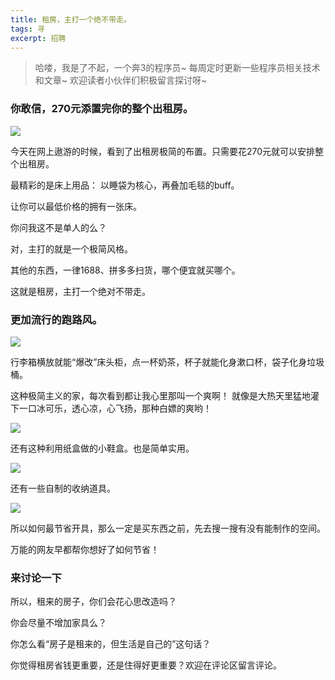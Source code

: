 ```yaml
---
title: 租房，主打一个绝不带走。
tags: 寻
excerpt: 招聘
---
```

> 哈喽，我是了不起，一个奔3的程序员~
> 每周定时更新一些程序员相关技术和文章~
>欢迎读者小伙伴们积极留言探讨呀~

### 你敢信，270元添置完你的整个出租房。

![](https://files.mdnice.com/user/26505/3bcf41b6-395a-49dd-85b2-52894ffceb39.png)

今天在网上遨游的时候，看到了出租房极简的布置。只需要花270元就可以安排整个出租房。

最精彩的是床上用品：
以睡袋为核心，再叠加毛毯的buff。

让你可以最低价格的拥有一张床。

你问我这不是单人的么？

对，主打的就是一个极简风格。

其他的东西，一律1688、拼多多扫货，哪个便宜就买哪个。

这就是租房，主打一个绝对不带走。

### 更加流行的跑路风。


![](https://files.mdnice.com/user/26505/9f494af9-00b4-47db-9483-92a6b70c2aa1.png)

行李箱横放就能“爆改”床头柜，点一杯奶茶，杯子就能化身漱口杯，袋子化身垃圾桶。

这种极简主义的家，每次看到都让我心里那叫一个爽啊！
就像是大热天里猛地灌下一口冰可乐，透心凉，心飞扬，那种白嫖的爽哟！


![](https://files.mdnice.com/user/26505/6f50dca9-7255-4d15-8639-c7d46ee9a289.png)


还有这种利用纸盒做的小鞋盒。也是简单实用。

![](https://files.mdnice.com/user/26505/31797954-fc83-4bc6-92ad-f95a47ecbf6d.png)

还有一些自制的收纳道具。

![](https://files.mdnice.com/user/26505/d55d1c74-802c-4764-976b-aa1b850360f3.png)

所以如何最节省开具，那么一定是买东西之前，先去搜一搜有没有能制作的空间。

万能的网友早都帮你想好了如何节省！

### 来讨论一下

所以，租来的房子，你们会花心思改造吗？

你会尽量不增加家具么？

你怎么看“房子是租来的，但生活是自己的”这句话？

你觉得租房省钱更重要，还是住得好更重要？欢迎在评论区留言评论。






